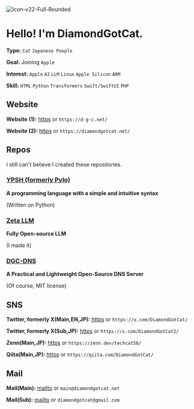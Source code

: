 
![Icon-v22-Full-Rounded](https://github.com/user-attachments/assets/522273fc-4fb2-49c8-be94-b4f9b072aed6)

# Hello! I'm DiamondGotCat.

**Type:** `Cat` `Japanese People`

**Goal:** Joining `Apple`

**Interest:** `Apple` `AI` `LLM` `Linux` `Apple Silicon` `ARM`

**Skill:** `HTML` `Python` `Transformers` `Swift/SwiftUI` `PHP`

## Website
**Website (1):** [https](https://d-g-c.net/) or `https://d-g-c.net/`

**Website (2):** [https](https://diamondgotcat.net/) or `https://diamondgotcat.net/`

## Repos
I still can't believe I created these repositories.

### [YPSH (formerly Pylo)](https://github.com/DiamondGotCat/YPSH/)
**A programming language with a simple and intuitive syntax**

(Written on Python)

### [Zeta LLM](https://github.com/Zeta-DGC/Zeta-LLM/)
**Fully Open-source LLM**

(I made it)

### [DGC-DNS](https://github.com/DiamondGotCat/DGC-DNS/)
**A Practical and Lightweight Open-Source DNS Server**

(Of course, MIT license)

## SNS
**Twitter, formerly X(Main,EN,JP):** [https](https://x.com/DiamondGotCat/) or `https://x.com/DiamondGotCat/`

**Twitter, formerly X(Sub,JP):** [https](https://x.com/DiamondGotCat2/) or `https://x.com/DiamondGotCat2/`

**Zenn(Main,JP):** [https](https://zenn.dev/techcat56/) or `https://zenn.dev/techcat56/`

**Qiita(Main,JP):** [https](https://qiita.com/DiamondGotCat/) or `https://qiita.com/DiamondGotCat/`

## Mail
**Mail(Main):** [mailto](mailto:main@diamondgotcat.net) or `main@diamondgotcat.net`

**Mail(Sub):** [mailto](mailto:diamondgotcat@gmail.com) or `diamondgotcat@gmail.com`
